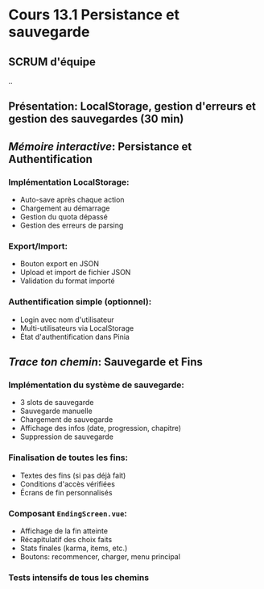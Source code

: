 # Cours 13.1 Persistance et sauvegarde

<!-- 24 novembre -->

## SCRUM d'équipe

..


## Présentation: LocalStorage, gestion d'erreurs et gestion des sauvegardes (30 min)

## *Mémoire interactive*: Persistance et Authentification

### Implémentation LocalStorage:

- Auto-save après chaque action
- Chargement au démarrage
- Gestion du quota dépassé
- Gestion des erreurs de parsing

### Export/Import:

- Bouton export en JSON
- Upload et import de fichier JSON
- Validation du format importé

### Authentification simple (optionnel):

- Login avec nom d'utilisateur
- Multi-utilisateurs via LocalStorage
- État d'authentification dans Pinia
<!--
### Atelier optionnel Firebase (1h): - Pour les équipes avancées

- Configuration Firebase
- Premier test de sauvegarde cloud
-->

## *Trace ton chemin*: Sauvegarde et Fins

### Implémentation du système de sauvegarde:

- 3 slots de sauvegarde
- Sauvegarde manuelle
- Chargement de sauvegarde
- Affichage des infos (date, progression, chapitre)
- Suppression de sauvegarde


### Finalisation de toutes les fins:

- Textes des fins (si pas déjà fait)
- Conditions d'accès vérifiées
- Écrans de fin personnalisés

### Composant `EndingScreen.vue`:

- Affichage de la fin atteinte
- Récapitulatif des choix faits
- Stats finales (karma, items, etc.)
- Boutons: recommencer, charger, menu principal

### Tests intensifs de tous les chemins
